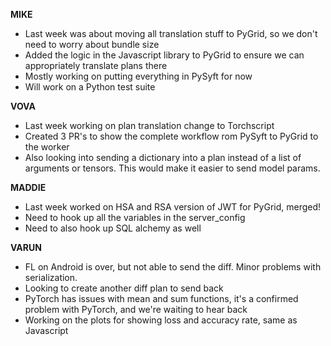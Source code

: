 **MIKE**

- Last week was about moving all translation stuff to PyGrid, so we don't need to worry about bundle size
- Added the logic in the Javascript library to PyGrid to ensure we can appropriately translate plans there
- Mostly working on putting everything in PySyft for now
- Will work on a Python test suite

**VOVA**

- Last week working on plan translation change to Torchscript
- Created 3 PR's to show the complete workflow rom PySyft to PyGrid to the worker
- Also looking into sending a dictionary into a plan instead of a list of arguments or tensors. This would make it easier to send model params.

**MADDIE**

- Last week worked on HSA and RSA version of JWT for PyGrid, merged!
- Need to hook up all the variables in the server_config
- Need to also hook up SQL alchemy as well

**VARUN**

- FL on Android is over, but not able to send the diff. Minor problems with serialization.
- Looking to create another diff plan to send back
- PyTorch has issues with mean and sum functions, it's a confirmed problem with PyTorch, and we're waiting to hear back
- Working on the plots for showing loss and accuracy rate, same as Javascript
